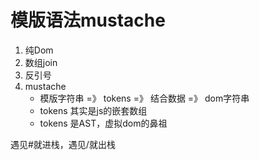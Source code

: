 

# 模版语法mustache
1. 纯Dom
2. 数组join
3. 反引号
4. mustache
    - 模版字符串 =》 tokens =》 结合数据 =》 dom字符串
    - tokens 其实是js的嵌套数组
    - tokens 是AST，虚拟dom的鼻祖

遇见#就进栈，遇见/就出栈

    
